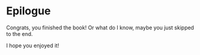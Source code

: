 # Epilogue

Congrats, you finished the book! Or what do I know, maybe you just skipped to the end.

I hope you enjoyed it!
